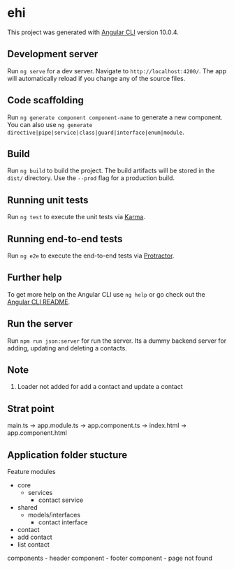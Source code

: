 # ehi

This project was generated with [Angular CLI](https://github.com/angular/angular-cli) version 10.0.4.

## Development server

Run `ng serve` for a dev server. Navigate to `http://localhost:4200/`. The app will automatically reload if you change any of the source files.

## Code scaffolding

Run `ng generate component component-name` to generate a new component. You can also use `ng generate directive|pipe|service|class|guard|interface|enum|module`.

## Build

Run `ng build` to build the project. The build artifacts will be stored in the `dist/` directory. Use the `--prod` flag for a production build.

## Running unit tests

Run `ng test` to execute the unit tests via [Karma](https://karma-runner.github.io).

## Running end-to-end tests

Run `ng e2e` to execute the end-to-end tests via [Protractor](http://www.protractortest.org/).

## Further help

To get more help on the Angular CLI use `ng help` or go check out the [Angular CLI README](https://github.com/angular/angular-cli/blob/master/README.md).

## Run the server

Run `npm run json:server` for run the server. Its a dummy backend server for adding, updating and deleting a contacts.

## Note

1. Loader not added for add a contact and update a contact

## Strat point

main.ts -> app.module.ts -> app.component.ts -> index.html -> app.component.html

## Application folder stucture

Feature modules

- core
  - services
    - contact service
- shared
  - models/interfaces
    - contact interface
- contact
- add contact
- list contact

components - header component - footer component - page not found
